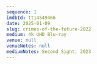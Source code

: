 ```yaml
---
sequence: 1
imdbId: tt14549466
date: 2025-01-09
slug: crimes-of-the-future-2022
medium: 4k UHD Blu-ray
venue: null
venueNotes: null
mediumNotes: Second Sight, 2023
---
```


